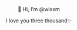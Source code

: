 

<div align="center">
👋 Hi, I’m @wixxm

  
I love you three thousand✨
</div>

<!---
wixxm/wixxm is a ✨ special ✨ repository because its `README.md` (this file) appears on your GitHub profile.
You can click the Preview link to take a look at your changes.
--->
